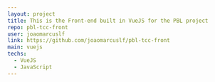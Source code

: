 ```yaml
---
layout: project
title: This is the Front-end built in VueJS for the PBL project
repo: pbl-tcc-front
user: joaomarcuslf
link: https://github.com/joaomarcuslf/pbl-tcc-front
main: vuejs
techs:
  - VueJS
  - JavaScript
---
```

